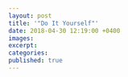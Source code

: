 ```yaml
---
layout: post
title: '"Do It Yourself"'
date: 2018-04-30 12:19:00 +0400
images:
excerpt:
categories:
published: true
---
```

